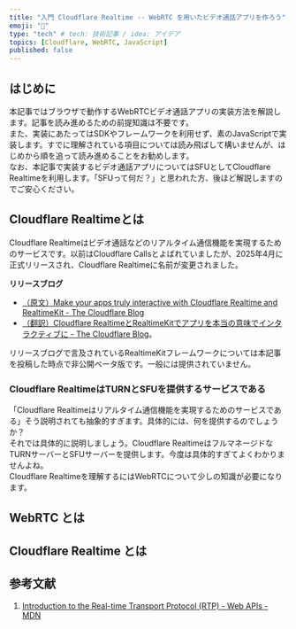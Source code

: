 ```yaml
---
title: "入門 Cloudflare Realtime -- WebRTC を用いたビデオ通話アプリを作ろう"
emoji: "💬"
type: "tech" # tech: 技術記事 / idea: アイデア
topics: [Cloudflare, WebRTC, JavaScript]
published: false
---
```

## はじめに

本記事ではブラウザで動作するWebRTCビデオ通話アプリの実装方法を解説します。記事を読み進めるための前提知識は不要です。  
また、実装にあたってはSDKやフレームワークを利用せず、素のJavaScriptで実装します。すでに理解されている項目については読み飛ばして構いませんが、はじめから順を追って読み進めることをお勧めします。  
なお、本記事で実装するビデオ通話アプリについてはSFUとしてCloudflare Realtimeを利用します。「SFUって何だ？」と思われた方、後ほど解説しますのでご安心ください。  

## Cloudflare Realtimeとは

Cloudflare Realtimeはビデオ通話などのリアルタイム通信機能を実現するためのサービスです。以前はCloudflare Callsとよばれていましたが、2025年4月に正式リリースされ、Cloudflare Realtimeに名前が変更されました。

**リリースブログ**

- [（原文）Make your apps truly interactive with Cloudflare Realtime and RealtimeKit - The Cloudflare Blog](https://blog.cloudflare.com/introducing-cloudflare-realtime-and-realtimekit/)
- [（翻訳）Cloudflare RealtimeとRealtimeKitでアプリを本当の意味でインタラクティブに - The Cloudflare Blog](https://www.google.com/search?client=safari&rls=en&q=cloudflare+realtime+release&ie=UTF-8&oe=UTF-8)。

リリースブログで言及されているRealtimeKitフレームワークについては本記事を投稿した時点で非公開ベータ版です。一般には提供されていません。

### Cloudflare RealtimeはTURNとSFUを提供するサービスである

「Cloudflare Realtimeはリアルタイム通信機能を実現するためのサービスである」そう説明されても抽象的すぎます。具体的には、何を提供するのでしょうか？  
それでは具体的に説明しましょう。Cloudflare RealtimeはフルマネージドなTURNサーバーとSFUサーバーを提供します。今度は具体的すぎてよくわかりませんよね。  
Cloudflare Realtimeを理解するにはWebRTCについて少しの知識が必要になります。

## WebRTC とは

## Cloudflare Realtime とは

## 参考文献

1. [Introduction to the Real-time Transport Protocol (RTP) - Web APIs - MDN](https://developer.mozilla.org/en-US/docs/Web/API/WebRTC_API/Intro_to_RTP)
